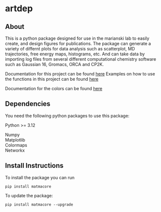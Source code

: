 # artdep

## About
This is a python package designed for use in the marianski lab to easily create, and design figures for publications. The package can generate a variety of differnt plots for data analysis such as scatterplot, MD trajectories, free energy maps, histograms, etc. And can take data by importing log files from several different computational chemistry software such as Gaussian 16, Gromacs, ORCA and CP2K.

Documentation for this project can be found [here](https://marianski-lab.github.io/artdep/index.html) 
Examples on how to use the functions in this project can be found [here](https://drive.google.com/drive/folders/1JmUZs-CdwWdPFBqxfvrcarnWGhy6zi9g?usp=sharing)

Documentation for the colors can be found [here](https://pratiman-91.github.io/colormaps/docs/Sequential)

## Dependencies
You need the following python packages to use this package:  

Python >= 3.12  

Numpy  
Matplotlib  
Colormaps  
Networkx

## Install Instructions
To install the package you can run  
```
pip install matmacore
```

To update the package:
```
pip install matmacore --upgrade
```
